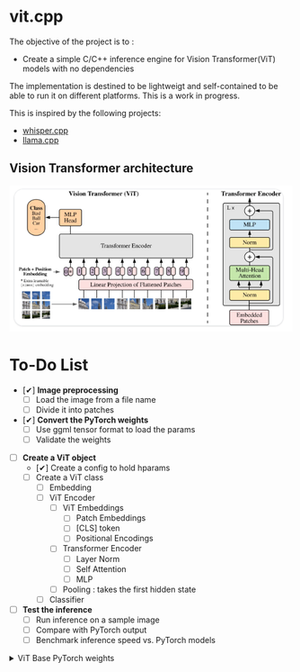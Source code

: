 # vit.cpp
The objective of the project is to :

* Create a simple C/C++ inference engine for Vision Transformer(ViT) models with no dependencies

The implementation is destined to be lightweigt and self-contained to be able to run it on different platforms.
This is a work in progress.

This is inspired by the following projects:
* [whisper.cpp](https://github.com/ggerganov/whisper.cpp)
* [llama.cpp](https://github.com/ggerganov/llama.cpp)

## Vision Transformer architecture

![Vision Transfomer overview](assets/image.png)

# To-Do List

- [&#10004;] **Image preprocessing**
  - [ ] Load the image from a file name
  - [ ] Divide it into patches
- [&#10004;] **Convert the PyTorch weights**
  - [ ] Use ggml tensor format to load the params
  - [ ] Validate the weights
- [ ] **Create a ViT object**
  - [&#10004;] Create a config to hold hparams
  - [ ] Create a ViT class
    - [ ] Embedding
    - [ ] ViT Encoder
        - [ ] ViT Embeddings
            - [ ] Patch Embeddings
            - [ ] [CLS] token
            - [ ] Positional Encodings
        - [ ] Transformer Encoder
            - [ ] Layer Norm
            - [ ] Self Attention
            - [ ] MLP
        - [ ] Pooling : takes the first hidden state
    - [ ] Classifier
- [ ] **Test the inference**
  - [ ] Run inference on a sample image
  - [ ] Compare with PyTorch output
  - [ ] Benchmark inference speed vs. PyTorch models

<details>
<summary>ViT Base PyTorch weights</summary>

    cls_token                   : torch.Size([1, 1, 768])
    pos_embed                   : torch.Size([1, 785, 768])
    patch_embed.proj.weight     : torch.Size([768, 3, 8, 8])
    patch_embed.proj.bias       : torch.Size([768])
    blocks.0.norm1.weight       : torch.Size([768])
    blocks.0.norm1.bias         : torch.Size([768])
    blocks.0.attn.qkv.weight    : torch.Size([2304, 768])
    blocks.0.attn.qkv.bias      : torch.Size([2304])
    blocks.0.attn.proj.weight   : torch.Size([768, 768])
    blocks.0.attn.proj.bias     : torch.Size([768])
    blocks.0.norm2.weight       : torch.Size([768])
    blocks.0.norm2.bias         : torch.Size([768])
    blocks.0.mlp.fc1.weight     : torch.Size([3072, 768])
    blocks.0.mlp.fc1.bias       : torch.Size([3072])
    blocks.0.mlp.fc2.weight     : torch.Size([768, 3072])
    blocks.0.mlp.fc2.bias       : torch.Size([768])
    blocks.1.norm1.weight       : torch.Size([768])
    blocks.1.norm1.bias         : torch.Size([768])
    blocks.1.attn.qkv.weight    : torch.Size([2304, 768])
    blocks.1.attn.qkv.bias      : torch.Size([2304])
    blocks.1.attn.proj.weight   : torch.Size([768, 768])
    blocks.1.attn.proj.bias     : torch.Size([768])
    blocks.1.norm2.weight       : torch.Size([768])
    blocks.1.norm2.bias         : torch.Size([768])
    blocks.1.mlp.fc1.weight     : torch.Size([3072, 768])
    blocks.1.mlp.fc1.bias       : torch.Size([3072])
    blocks.1.mlp.fc2.weight     : torch.Size([768, 3072])
    blocks.1.mlp.fc2.bias       : torch.Size([768])
    blocks.2.norm1.weight       : torch.Size([768])
    blocks.2.norm1.bias         : torch.Size([768])
    blocks.2.attn.qkv.weight    : torch.Size([2304, 768])
    blocks.2.attn.qkv.bias      : torch.Size([2304])
    blocks.2.attn.proj.weight   : torch.Size([768, 768])
    blocks.2.attn.proj.bias     : torch.Size([768])
    blocks.2.norm2.weight       : torch.Size([768])
    blocks.2.norm2.bias         : torch.Size([768])
    blocks.2.mlp.fc1.weight     : torch.Size([3072, 768])
    blocks.2.mlp.fc1.bias       : torch.Size([3072])
    blocks.2.mlp.fc2.weight     : torch.Size([768, 3072])
    blocks.2.mlp.fc2.bias       : torch.Size([768])
    blocks.3.norm1.weight       : torch.Size([768])
    blocks.3.norm1.bias         : torch.Size([768])
    blocks.3.attn.qkv.weight    : torch.Size([2304, 768])
    blocks.3.attn.qkv.bias      : torch.Size([2304])
    blocks.3.attn.proj.weight   : torch.Size([768, 768])
    blocks.3.attn.proj.bias     : torch.Size([768])
    blocks.3.norm2.weight       : torch.Size([768])
    blocks.3.norm2.bias         : torch.Size([768])
    blocks.3.mlp.fc1.weight     : torch.Size([3072, 768])
    blocks.3.mlp.fc1.bias       : torch.Size([3072])
    blocks.3.mlp.fc2.weight     : torch.Size([768, 3072])
    blocks.3.mlp.fc2.bias       : torch.Size([768])
    blocks.4.norm1.weight       : torch.Size([768])
    blocks.4.norm1.bias         : torch.Size([768])
    blocks.4.attn.qkv.weight    : torch.Size([2304, 768])
    blocks.4.attn.qkv.bias      : torch.Size([2304])
    blocks.4.attn.proj.weight   : torch.Size([768, 768])
    blocks.4.attn.proj.bias     : torch.Size([768])
    blocks.4.norm2.weight       : torch.Size([768])
    blocks.4.norm2.bias         : torch.Size([768])
    blocks.4.mlp.fc1.weight     : torch.Size([3072, 768])
    blocks.4.mlp.fc1.bias       : torch.Size([3072])
    blocks.4.mlp.fc2.weight     : torch.Size([768, 3072])
    blocks.4.mlp.fc2.bias       : torch.Size([768])
    blocks.5.norm1.weight       : torch.Size([768])
    blocks.5.norm1.bias         : torch.Size([768])
    blocks.5.attn.qkv.weight    : torch.Size([2304, 768])
    blocks.5.attn.qkv.bias      : torch.Size([2304])
    blocks.5.attn.proj.weight   : torch.Size([768, 768])
    blocks.5.attn.proj.bias     : torch.Size([768])
    blocks.5.norm2.weight       : torch.Size([768])
    blocks.5.norm2.bias         : torch.Size([768])
    blocks.5.mlp.fc1.weight     : torch.Size([3072, 768])
    blocks.5.mlp.fc1.bias       : torch.Size([3072])
    blocks.5.mlp.fc2.weight     : torch.Size([768, 3072])
    blocks.5.mlp.fc2.bias       : torch.Size([768])
    blocks.6.norm1.weight       : torch.Size([768])
    blocks.6.norm1.bias         : torch.Size([768])
    blocks.6.attn.qkv.weight    : torch.Size([2304, 768])
    blocks.6.attn.qkv.bias      : torch.Size([2304])
    blocks.6.attn.proj.weight   : torch.Size([768, 768])
    blocks.6.attn.proj.bias     : torch.Size([768])
    blocks.6.norm2.weight       : torch.Size([768])
    blocks.6.norm2.bias         : torch.Size([768])
    blocks.6.mlp.fc1.weight     : torch.Size([3072, 768])
    blocks.6.mlp.fc1.bias       : torch.Size([3072])
    blocks.6.mlp.fc2.weight     : torch.Size([768, 3072])
    blocks.6.mlp.fc2.bias       : torch.Size([768])
    blocks.7.norm1.weight       : torch.Size([768])
    blocks.7.norm1.bias         : torch.Size([768])
    blocks.7.attn.qkv.weight    : torch.Size([2304, 768])
    blocks.7.attn.qkv.bias      : torch.Size([2304])
    blocks.7.attn.proj.weight   : torch.Size([768, 768])
    blocks.7.attn.proj.bias     : torch.Size([768])
    blocks.7.norm2.weight       : torch.Size([768])
    blocks.7.norm2.bias         : torch.Size([768])
    blocks.7.mlp.fc1.weight     : torch.Size([3072, 768])
    blocks.7.mlp.fc1.bias       : torch.Size([3072])
    blocks.7.mlp.fc2.weight     : torch.Size([768, 3072])
    blocks.7.mlp.fc2.bias       : torch.Size([768])
    blocks.8.norm1.weight       : torch.Size([768])
    blocks.8.norm1.bias         : torch.Size([768])
    blocks.8.attn.qkv.weight    : torch.Size([2304, 768])
    blocks.8.attn.qkv.bias      : torch.Size([2304])
    blocks.8.attn.proj.weight   : torch.Size([768, 768])
    blocks.8.attn.proj.bias     : torch.Size([768])
    blocks.8.norm2.weight       : torch.Size([768])
    blocks.8.norm2.bias         : torch.Size([768])
    blocks.8.mlp.fc1.weight     : torch.Size([3072, 768])
    blocks.8.mlp.fc1.bias       : torch.Size([3072])
    blocks.8.mlp.fc2.weight     : torch.Size([768, 3072])
    blocks.8.mlp.fc2.bias       : torch.Size([768])
    blocks.9.norm1.weight       : torch.Size([768])
    blocks.9.norm1.bias         : torch.Size([768])
    blocks.9.attn.qkv.weight    : torch.Size([2304, 768])
    blocks.9.attn.qkv.bias      : torch.Size([2304])
    blocks.9.attn.proj.weight   : torch.Size([768, 768])
    blocks.9.attn.proj.bias     : torch.Size([768])
    blocks.9.norm2.weight       : torch.Size([768])
    blocks.9.norm2.bias         : torch.Size([768])
    blocks.9.mlp.fc1.weight     : torch.Size([3072, 768])
    blocks.9.mlp.fc1.bias       : torch.Size([3072])
    blocks.9.mlp.fc2.weight     : torch.Size([768, 3072])
    blocks.9.mlp.fc2.bias       : torch.Size([768])
    blocks.10.norm1.weight      : torch.Size([768])
    blocks.10.norm1.bias        : torch.Size([768])
    blocks.10.attn.qkv.weight   : torch.Size([2304, 768])
    blocks.10.attn.qkv.bias     : torch.Size([2304])
    blocks.10.attn.proj.weight  : torch.Size([768, 768])
    blocks.10.attn.proj.bias    : torch.Size([768])
    blocks.10.norm2.weight      : torch.Size([768])
    blocks.10.norm2.bias        : torch.Size([768])
    blocks.10.mlp.fc1.weight    : torch.Size([3072, 768])
    blocks.10.mlp.fc1.bias      : torch.Size([3072])
    blocks.10.mlp.fc2.weight    : torch.Size([768, 3072])
    blocks.10.mlp.fc2.bias      : torch.Size([768])
    blocks.11.norm1.weight      : torch.Size([768])
    blocks.11.norm1.bias        : torch.Size([768])
    blocks.11.attn.qkv.weight   : torch.Size([2304, 768])
    blocks.11.attn.qkv.bias     : torch.Size([2304])
    blocks.11.attn.proj.weight  : torch.Size([768, 768])
    blocks.11.attn.proj.bias    : torch.Size([768])
    blocks.11.norm2.weight      : torch.Size([768])
    blocks.11.norm2.bias        : torch.Size([768])
    blocks.11.mlp.fc1.weight    : torch.Size([3072, 768])
    blocks.11.mlp.fc1.bias      : torch.Size([3072])
    blocks.11.mlp.fc2.weight    : torch.Size([768, 3072])
    blocks.11.mlp.fc2.bias      : torch.Size([768])
    norm.weight                 : torch.Size([768])
    norm.bias                   : torch.Size([768])
    head.weight                 : torch.Size([1000, 768])
    head.bias                   : torch.Size([1000])
</details>